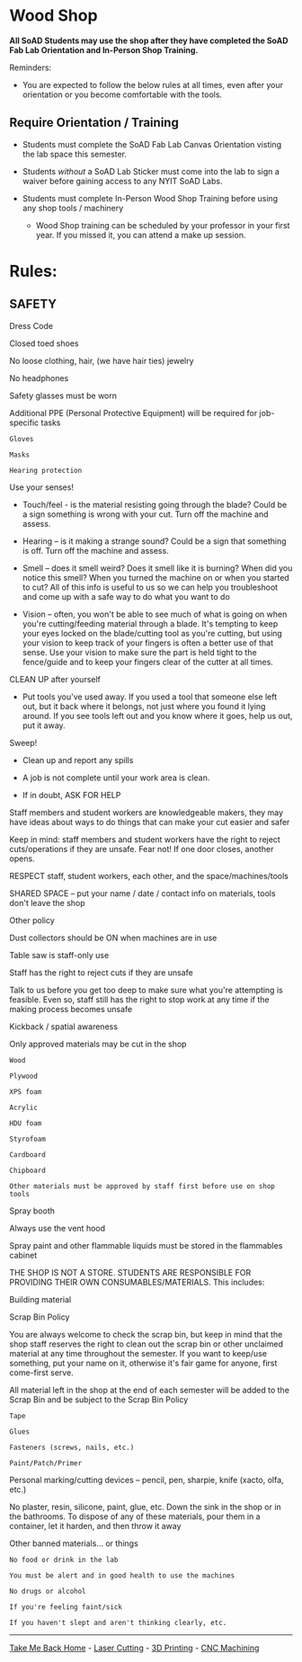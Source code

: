 # Wood Shop

**All SoAD Students may use the shop after they have completed the SoAD Fab Lab Orientation and In-Person Shop Training.**

Reminders:


* You are expected to follow the below rules at all times, even after your orientation or you become comfortable with the tools.

## Require Orientation / Training

* Students must complete the SoAD Fab Lab Canvas Orientation visting the lab space this semester.
  
* Students *without* a SoAD Lab Sticker must come into the lab to sign a waiver before gaining access to any NYIT SoAD Labs.

* Students must complete In-Person Wood Shop Training before using any shop tools / machinery
	* Wood Shop training can be scheduled by your professor in your first year. If you missed it, you can attend a make up session.


# Rules:

## SAFETY 

Dress Code

Closed toed shoes 

No loose clothing, hair, (we have hair ties) jewelry 

No headphones 

Safety glasses must be worn 

Additional PPE (Personal Protective Equipment) will be required for job-specific tasks 
	
	Gloves 
	
	Masks 
	
	Hearing protection 

Use your senses! 

* Touch/feel - is the material resisting going through the blade? Could be a sign something is wrong with your cut. Turn off the machine and assess. 

* Hearing – is it making a strange sound? Could be a sign that something is off. Turn off the machine and assess. 

* Smell – does it smell weird? Does it smell like it is burning? When did you notice this smell? When you turned the machine on or when you started to cut? All of this info is useful to us so we can help you troubleshoot and come up with a safe way to do what you want to do 

* Vision – often, you won't be able to see much of what is going on when you're cutting/feeding material through a blade. It's tempting to keep your eyes locked on the blade/cutting tool as you're cutting, but using your vision to keep track of your fingers is often a better use of that sense. Use your vision to make sure the part is held tight to the fence/guide and to keep your fingers clear of the cutter at all times.  

CLEAN UP after yourself 

* Put tools you've used away. If you used a tool that someone else left out, but it back where it belongs, not just where you found it lying around. If you see tools left out and you know where it goes, help us out, put it away. 

Sweep! 

* Clean up and report any spills 

* A job is not complete until your work area is clean. 

* If in doubt, ASK FOR HELP 

Staff members and student workers are knowledgeable makers, they may have ideas about ways to do things that can make your cut easier and safer 

Keep in mind: staff members and student workers have the right to reject cuts/operations if they are unsafe. Fear not! If one door closes, another opens. 

RESPECT staff, student workers, each other, and the space/machines/tools 

SHARED SPACE – put your name / date / contact info on materials, tools don't leave the shop 

Other policy 

Dust collectors should be ON when machines are in use 

Table saw is staff-only use 

Staff has the right to reject cuts if they are unsafe 

Talk to us before you get too deep to make sure what you're attempting is feasible. Even so, staff still has the right to stop work at any time if the making process becomes unsafe 

Kickback / spatial awareness 

Only approved materials may be cut in the shop 
	
	Wood 
	
	Plywood 
	
	XPS foam 
	
	Acrylic 
	
	HDU foam 
	
	Styrofoam 
	
	Cardboard 
	
	Chipboard 
	
	Other materials must be approved by staff first before use on shop tools 

Spray booth  

Always use the vent hood 

Spray paint and other flammable liquids must be stored in the flammables cabinet 

THE SHOP IS NOT A STORE. STUDENTS ARE RESPONSIBLE FOR PROVIDING THEIR OWN CONSUMABLES/MATERIALS. This includes: 

Building material 

Scrap Bin Policy 

You are always welcome to check the scrap bin, but keep in mind that the shop staff reserves the right to clean out the scrap bin or other unclaimed material at any time throughout the semester. If you want to keep/use something, put your name on it, otherwise it's fair game for anyone, first come-first serve. 

All material left in the shop at the end of each semester will be added to the Scrap Bin and be subject to the Scrap Bin Policy  

	Tape 
	
	Glues 
	
	Fasteners (screws, nails, etc.) 
	
	Paint/Patch/Primer 

Personal marking/cutting devices – pencil, pen, sharpie, knife (xacto, olfa, etc.) 

No plaster, resin, silicone, paint, glue, etc. Down the sink in the shop or in the bathrooms. To dispose of any of these materials, pour them in a container, let it harden, and then throw it away 

Other banned materials... or things 

	No food or drink in the lab 
	
	You must be alert and in good health to use the machines 
	
	No drugs or alcohol 
	
	If you're feeling faint/sick 
	
	If you haven't slept and aren't thinking clearly, etc. 

___

[Take Me Back Home](https://digitalfabricationlab-nyit-soad.github.io/resources/) - [Laser Cutting](https://digitalfabricationlab-nyit-soad.github.io/resources/LaserCutters/) - [3D Printing](https://digitalfabricationlab-nyit-soad.github.io/resources/3Dprinters/) - [CNC Machining](https://digitalfabricationlab-nyit-soad.github.io/resources/CNCmills/)
